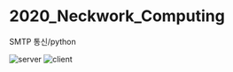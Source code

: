 # 2020_Neckwork_Computing

SMTP 통신/python


![server](https://user-images.githubusercontent.com/48897085/133386779-3ea0d9d8-babb-45e0-a198-28a31426ab12.png)
![client](https://user-images.githubusercontent.com/48897085/133386797-7e6fc875-3548-4101-b8ea-b0c5ebaaa718.png)
